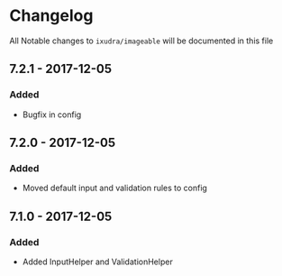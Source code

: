 # Changelog

All Notable changes to `ixudra/imageable` will be documented in this file

## 7.2.1 - 2017-12-05
### Added
- Bugfix in config

## 7.2.0 - 2017-12-05
### Added
- Moved default input and validation rules to config

## 7.1.0 - 2017-12-05
### Added
- Added InputHelper and ValidationHelper


